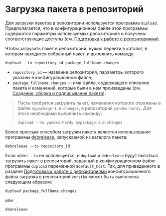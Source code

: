 # Загрузка пакета в репозиторий

Для загрузки пакетов в репозитории используется программа `dupload`. Предполагается, что в конфигурационном файле этой программы содержатся параметры используемых репозиториев и получены соответствующие доступы (см. [Подготовка к работе с репозиториями](Repos.md)).

Чтобы загрузить пакет в репозиторий, нужно перейти в каталог, в котором находится собранный пакет, и выполнить команду:
```no-highlight
dupload --to repository_id package_fullName.changes 
```

- `repository_id` — название репозитория, параметры которого указаны в конфигурационном файле;
- `package_fullName.changes` — имя файла, содержащего описание пакета и изменений, которые были в нем произведены (см. [Создание, сборка и подписывание пакета](Building.md)).

> Пусть требуется загрузить пакет, изменения которого отражены в файле `mypackage-1.0.changes`, в репозиторий `yandex-hardy`. Для этого необходимо выполнить команду:
> 
> ```no-highlight
> dupload --to yandex-hardy mypackage-1.0.changes 
> ```

Более простым способом загрузки пакета является использование программы [debrelease](http://www.opennet.ru/man.shtml?topic=debrelease), запускаемой из каталога пакета:
```no-highlight
debrelease --to repository_id
```

Если ключ `--to` не используется, и `dupload` и `debrelease` будут пытаться загрузить пакет в репозиторий, заданный в конфигурационном файле программы `dupload` переменной `$default_host`. Так, для приведенного в разделе [Подготовка к работе с репозиториями](Repos.md) конфигурационного файла загрузка в репозиторий `verstka` может быть выполнена следующим образом:
```no-highlight
dupload package_fullName.changes
```

или

```no-highlight
debrelease
```

